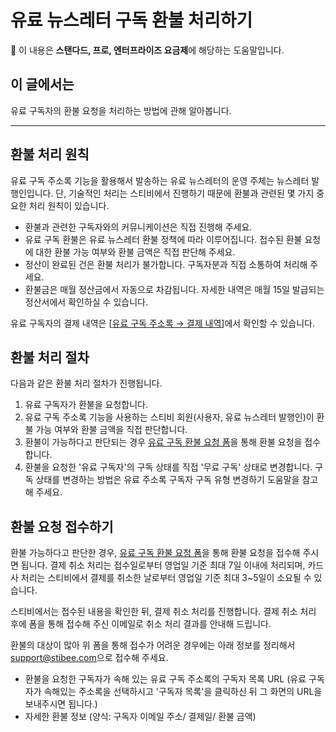 # 유료 뉴스레터 구독 환불 처리하기

**💬** 이 내용은 **스탠다드, 프로, 엔터프라이즈 요금제**에 해당하는 도움말입니다.

## 이 글에서는 <a href="#h_2daaeac464" id="h_2daaeac464"></a>

유료 구독자의 환불 요청을 처리하는 방법에 관해 알아봅니다.

***

## 환불 처리 원칙 <a href="#h_2daaeac464" id="h_2daaeac464"></a>

유료 구독 주소록 기능을 활용해서 발송하는 유료 뉴스레터의 운영 주체는 뉴스레터 발행인입니다. 단, 기술적인 처리는 스티비에서 진행하기 때문에 환불과 관련된 몇 가지 중요한 처리 원칙이 있습니다.

* 환불과 관련한 구독자와의 커뮤니케이션은 직접 진행해 주세요.
* 유료 구독 환불은 유료 뉴스레터 환불 정책에 따라 이루어집니다. 접수된 환불 요청에 대한 환불 가능 여부와 환불 금액은 직접 판단해 주세요.
* 정산이 완료된 건은 환불 처리가 불가합니다. 구독자분과 직접 소통하여 처리해 주세요.
* 환불금은 매월 정산금에서 자동으로 차감됩니다. 자세한 내역은 매월 15일 발급되는 정산서에서 확인하실 수 있습니다.

유료 구독자의 결제 내역은 \[[유료 구독 주소록 → 결제 내역](../billing/check-payment-history.md)]에서 확인할 수 있습니다.

## 환불 처리 절차 <a href="#h_12fc7e2f5e" id="h_12fc7e2f5e"></a>

다음과 같은 환불 처리 절차가 진행됩니다.

1. 유료 구독자가 환불을 요청합니다.
2. 유료 구독 주소록 기능을 사용하는 스티비 회원(사용자, 유료 뉴스레터 발행인)이 환불 가능 여부와 환불 금액을 직접 판단합니다.
3. 환불이 가능하다고 판단되는 경우 [유료 구독 환불 요청 폼](https://stibee.typeform.com/to/MeDMb0d8)을 통해 환불 요청을 접수합니다.
4. 환불을 요청한 '유료 구독자'의 구독 상태를 직접 '무료 구독' 상태로 변경합니다. 구독 상태를 변경하는 방법은 유료 주소록 구독자 구독 유형 변경하기 도움말을 참고해 주세요.

## 환불 요청 접수하기 <a href="#h_5082e69d9a" id="h_5082e69d9a"></a>

환불 가능하다고 판단한 경우, [유료 구독 환불 요청 폼](https://stibee.typeform.com/to/MeDMb0d8)을 통해 환불 요청을 접수해 주시면 됩니다. 결제 취소 처리는 접수일로부터 영업일 기준 최대 7일 이내에 처리되며, 카드사 처리는 스티비에서 결제를 취소한 날로부터 영업일 기준 최대 3\~5일이 소요될 수 있습니다.

스티비에서는 접수된 내용을 확인한 뒤, 결제 취소 처리를 진행합니다. 결제 취소 처리 후에 폼을 통해 접수해 주신 이메일로 취소 처리 결과를 안내해 드립니다.

환불의 대상이 많아 위 폼을 통해 접수가 어려운 경우에는 아래 정보를 정리해서 [support@stibee.com](mailto:support@stibee.com)으로 접수해 주세요.

* 환불을 요청한 구독자가 속해 있는 유료 구독 주소록의 구독자 목록 URL (유료 구독자가 속해있는 주소록을 선택하시고 '구독자 목록'을 클릭하신 뒤 그 화면의 URL을 보내주시면 됩니다.)
* 자세한 환불 정보 (양식: 구독자 이메일 주소/ 결제일/ 환불 금액)

